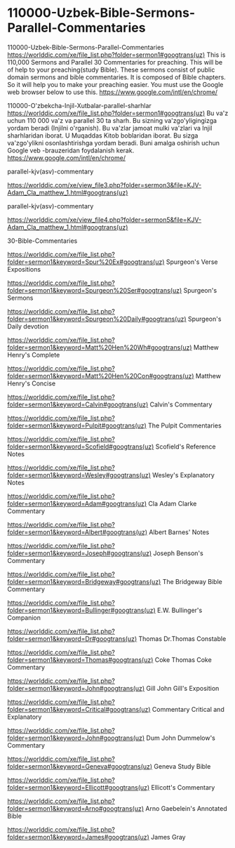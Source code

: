 # 110000-Uzbek-Bible-Sermons-Parallel-Commentaries
110000-Uzbek-Bible-Sermons-Parallel-Commentaries
https://worlddic.com/xe/file_list.php?folder=sermon1#googtrans(uz) 
This is 110,000 Sermons and Parallel 30 Commentaries for preaching. 
This will be of help to your preaching(study Bible). 
These sermons consist of public domain sermons and bible commentaries. 
It is composed of Bible chapters. 
So it will help you to make your preaching easier.
You must use the Google web browser below to use this.
https://www.google.com/intl/en/chrome/

110000-O'zbekcha-Injil-Xutbalar-parallel-sharhlar
https://worlddic.com/xe/file_list.php?folder=sermon1#googtrans(uz)
Bu va'z uchun 110 000 va'z va parallel 30 ta sharh.
Bu sizning va'zgo'yligingizga yordam beradi (Injilni o'rganish).
Bu va'zlar jamoat mulki va'zlari va Injil sharhlaridan iborat.
U Muqaddas Kitob boblaridan iborat.
Bu sizga va'zgo'ylikni osonlashtirishga yordam beradi.
Buni amalga oshirish uchun Google veb -brauzeridan foydalanish kerak.
https://www.google.com/intl/en/chrome/


parallel-kjv(asv)-commentary

https://worlddic.com/xe/view_file3.php?folder=sermon3&file=KJV-Adam_Cla_matthew_1.html#googtrans(uz) 

parallel-kjv(asv)-commentary

https://worlddic.com/xe/view_file4.php?folder=sermon5&file=KJV-Adam_Cla_matthew_1.html#googtrans(uz)

30-Bible-Commentaries

 https://worlddic.com/xe/file_list.php?folder=sermon1&keyword=Spur%20Ex#googtrans(uz) Spurgeon's Verse Expositions 
 
 https://worlddic.com/xe/file_list.php?folder=sermon1&keyword=Spurgeon%20Ser#googtrans(uz) Spurgeon's Sermons 
 
 https://worlddic.com/xe/file_list.php?folder=sermon1&keyword=Spurgeon%20Daily#googtrans(uz) Spurgeon's Daily devotion 
 
 https://worlddic.com/xe/file_list.php?folder=sermon1&keyword=Matt%20Hen%20Wh#googtrans(uz) Matthew Henry's Complete 
 
 https://worlddic.com/xe/file_list.php?folder=sermon1&keyword=Matt%20Hen%20Con#googtrans(uz) Matthew Henry's Concise 


 https://worlddic.com/xe/file_list.php?folder=sermon1&keyword=Calvin#googtrans(uz) Calvin's Commentary  
 
 https://worlddic.com/xe/file_list.php?folder=sermon1&keyword=Pulpit#googtrans(uz) The Pulpit Commentaries 
 
 https://worlddic.com/xe/file_list.php?folder=sermon1&keyword=Scofield#googtrans(uz) Scofield's Reference Notes  
 
 https://worlddic.com/xe/file_list.php?folder=sermon1&keyword=Wesley#googtrans(uz) Wesley's Explanatory Notes 
 
 https://worlddic.com/xe/file_list.php?folder=sermon1&keyword=Adam#googtrans(uz) Cla Adam Clarke Commentary 
 

 https://worlddic.com/xe/file_list.php?folder=sermon1&keyword=Albert#googtrans(uz) Albert Barnes' Notes 
 
 https://worlddic.com/xe/file_list.php?folder=sermon1&keyword=Joseph#googtrans(uz) Joseph Benson's Commentary 
 
 https://worlddic.com/xe/file_list.php?folder=sermon1&keyword=Bridgeway#googtrans(uz) The Bridgeway Bible Commentary 
 
 https://worlddic.com/xe/file_list.php?folder=sermon1&keyword=Bullinger#googtrans(uz) E.W. Bullinger's Companion 
 
 https://worlddic.com/xe/file_list.php?folder=sermon1&keyword=Dr#googtrans(uz) Thomas Dr.Thomas Constable 
 
 
 https://worlddic.com/xe/file_list.php?folder=sermon1&keyword=Thomas#googtrans(uz) Coke Thomas Coke Commentary 
 
 https://worlddic.com/xe/file_list.php?folder=sermon1&keyword=John#googtrans(uz) Gill John Gill's Exposition 
 
 https://worlddic.com/xe/file_list.php?folder=sermon1&keyword=Critical#googtrans(uz) Commentary Critical and Explanatory 
 
 https://worlddic.com/xe/file_list.php?folder=sermon1&keyword=John#googtrans(uz) Dum John Dummelow's Commentary 
 
 https://worlddic.com/xe/file_list.php?folder=sermon1&keyword=Geneva#googtrans(uz) Geneva Study Bible 
 
 
 https://worlddic.com/xe/file_list.php?folder=sermon1&keyword=Ellicott#googtrans(uz) Ellicott's Commentary 
 
 https://worlddic.com/xe/file_list.php?folder=sermon1&keyword=Arno#googtrans(uz) Arno Gaebelein's Annotated Bible 
 
 https://worlddic.com/xe/file_list.php?folder=sermon1&keyword=James#googtrans(uz) James Gray 
 
 
